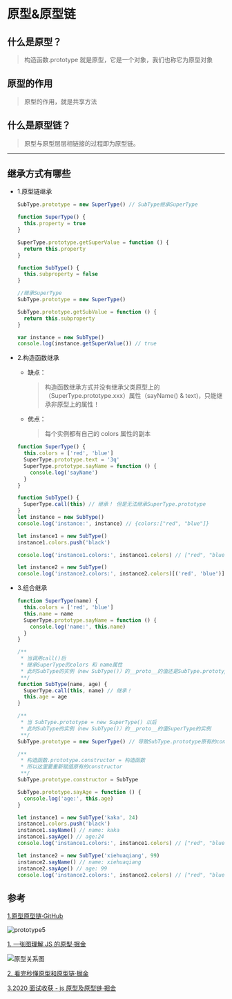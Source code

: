 <!--
 * @Description: 面试文件夹: '原型，原型链，原型继承'
 * @Author: xiehuaqiang
 * @FilePath: /kaka-blog/src/docs/kaka/js/prototype.md
 * @Date: 2021-06-10 15:38:00
 * @LastEditTime: 2022-02-05 17:35:35
-->

# 原型&原型链

## 什么是原型？

> 构造函数.prototype 就是原型，它是一个对象，我们也称它为原型对象

## 原型的作用

> 原型的作用，就是共享方法

## 什么是原型链？

> 原型与原型层层相链接的过程即为原型链。

---

## 继承方式有哪些

- 1.原型链继承

  ```js
  SubType.prototype = new SuperType() // SubType继承SuperType
  ```

  ```js
  function SuperType() {
    this.property = true
  }

  SuperType.prototype.getSuperValue = function () {
    return this.property
  }

  function SubType() {
    this.subproperty = false
  }

  //继承SuperType
  SubType.prototype = new SuperType()

  SubType.prototype.getSubValue = function () {
    return this.subproperty
  }

  var instance = new SubType()
  console.log(instance.getSuperValue()) // true
  ```

- 2.构造函数继承

  - 缺点：

    > 构造函数继承方式并没有继承父类原型上的（SuperType.prototype.xxx）属性（sayName() & text)，只能继承非原型上的属性！

  - 优点：
    > 每个实例都有自己的 colors 属性的副本

  ```js
  function SuperType() {
    this.colors = ['red', 'blue']
    SuperType.prototype.text = '3q'
    SuperType.prototype.sayName = function () {
      console.log('sayName')
    }
  }

  function SubType() {
    SuperType.call(this) // 继承！ 但是无法继承SuperType.prototype
  }
  let instance = new SubType()
  console.log('instance:', instance) // {colors:["red", "blue"]}

  let instance1 = new SubType()
  instance1.colors.push('black')

  console.log('instance1.colors:', instance1.colors) // ["red", "blue", "black"]

  let instance2 = new SubType()
  console.log('instance2.colors:', instance2.colors)[('red', 'blue')]
  ```

- 3.组合继承

  ```js
  function SuperType(name) {
    this.colors = ['red', 'blue']
    this.name = name
    SuperType.prototype.sayName = function () {
      console.log('name:', this.name)
    }
  }

  /**
   * 当调用call()后
   * 继承SuperType的colors 和 name属性
   * 此时SubType的实例（new SubType()）的__proto__的值还是SubType.prototype
   **/
  function SubType(name, age) {
    SuperType.call(this, name) // 继承！
    this.age = age
  }

  /**
   * 当 SubType.prototype = new SuperType() 以后
   * 此时SubType的实例（new SubType()）的__proto__的值SuperType的实例
   **/
  SubType.prototype = new SuperType() // 导致SubType.prototype原有的constructor没有了

  /**
   * 构造函数.prototype.constructor = 构造函数
   * 所以这里要重新赋值原有的constructor
   **/
  SubType.prototype.constructor = SubType

  SubType.prototype.sayAge = function () {
    console.log('age:', this.age)
  }

  let instance1 = new SubType('kaka', 24)
  instance1.colors.push('black')
  instance1.sayName() // name: kaka
  instance1.sayAge() // age:24
  console.log('instance1.colors:', instance1.colors) // ["red", "blue", "black"]

  let instance2 = new SubType('xiehuaqiang', 99)
  instance2.sayName() // name: xiehuaqiang
  instance2.sayAge() // age: 99
  console.log('instance2.colors:', instance2.colors) // ["red", "blue"]
  ```

## 参考

[1.原型原型链·GitHub](https://popxie.github.io/kaka-blog/#/qingfeng/deep/deep-01)

![prototype5](https://user-images.githubusercontent.com/24952644/152636437-941869c4-2e15-4a6b-aeef-b4d917f19a47.png)

[1. 一张图理解 JS 的原型·掘金](http://juejin.im/post/5b729c24f265da280f3ad010)

![原型关系图](https://user-images.githubusercontent.com/24952644/152636070-7754ab15-bea2-4d3f-8d36-e263d36ac95f.png)

[2. 看完秒懂原型和原型链·掘金](https://juejin.im/post/5cf646466fb9a07eb3096802)

[3.2020 面试收获 - js 原型及原型链·掘金](https://juejin.cn/post/6844904093828251662)
